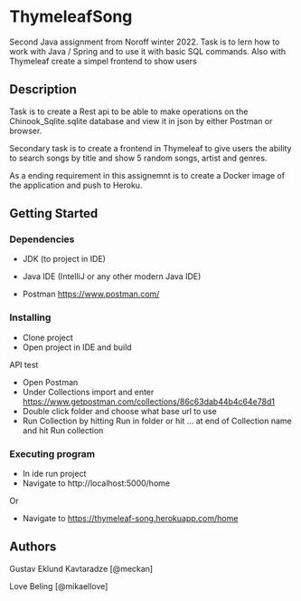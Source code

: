 
# ThymeleafSong

Second Java assignment from Noroff winter 2022. Task is to lern how to work with Java / Spring
and to use it with basic SQL commands. Also with Thymeleaf create a simpel frontend to show users


## Description

Task is to create a Rest api to be able to make operations on the Chinook_Sqlite.sqlite database
and view it in json by either Postman or browser.

Secondary task is to create a frontend in Thymeleaf to give users the ability to search songs by 
title and show 5 random songs, artist and genres.

As a ending requirement in this assignemnt is to create a Docker image of the application and push 
to Heroku. 

## Getting Started

### Dependencies

* JDK (to project in IDE)
* Java IDE (IntelliJ or any other modern Java IDE)

* Postman https://www.postman.com/

### Installing

* Clone project
* Open project in IDE and build


API test
* Open Postman 
* Under Collections import and enter https://www.getpostman.com/collections/86c63dab44b4c64e78d1
* Double click folder and choose what base url to use
* Run Collection by hitting Run in folder or hit ... at end of Collection name and hit Run collection

### Executing program

* In ide run project
* Navigate to http://localhost:5000/home

Or 

* Navigate to https://thymeleaf-song.herokuapp.com/home

## Authors

Gustav Eklund Kavtaradze [@meckan]

Love Beling [@mikaellove]